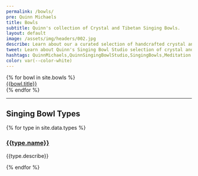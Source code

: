 ```yaml
---
permalink: /bowls/
pre: Quinn Michaels
title: Bowls
subtitle: Quinn's collection of Crystal and Tibetan Singing Bowls.
layout: default
image: /assets/img/headers/002.jpg
describe: Learn about our a curated selection of handcrafted crystal and Tibetan singing bowls, designed to promote relaxation, meditation, and healing. Each singing bowl is unique and offers its own distinctive vibrations.
tweet: Learn about Quinn's Singing Bowl Studio selection of crystal and Tibetan singing bowls.
hashtags: QuinnMichaels,QuinnSingingBowlStudio,SingingBowls,Meditation
color: var(--color-white)
---
```


<section class="bowls">
  {% for bowl in site.bowls %}
    <article class="bowl">
      <div class="thumbnail"><a href="{{bowl.url}}"><img src="{{ bowl.thumbnail }}" alt=""></a></div>
      <div class="title"><a href="{{bowl.url}}">{{bowl.title}}</a></div>
    </article>
  {% endfor %}
</section>

<hr class="divider">

<h2>Singing Bowl Types</h2>
<section class="types">
  {% for type in site.data.types %}
    <article class="type">
      <h3><a href="{{ type.url }}">{{type.name}}</a></h3>
      <p>{{type.describe}}</p>
    </article>
  {% endfor %}
</section>
